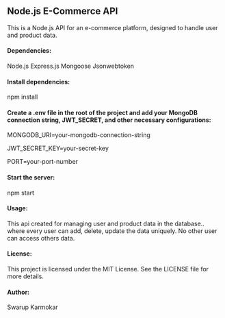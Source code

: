 ## Node.js E-Commerce API

This is a Node.js API for an e-commerce platform, designed to handle user and product data.

#### Dependencies:
Node.js
Express.js
Mongoose
Jsonwebtoken

#### Install dependencies:
npm install

#### Create a .env file in the root of the project and add your MongoDB connection string, JWT_SECRET, and other necessary configurations:
MONGODB_URI=your-mongodb-connection-string

JWT_SECRET_KEY=your-secret-key

PORT=your-port-number

#### Start the server:
npm start

#### Usage:
This api created for managing user and product data in the database.. where every user can add, delete, update the data uniquely. No other user can access others data.

#### License:
This project is licensed under the MIT License. See the LICENSE file for more details.

#### Author:
Swarup Karmokar
